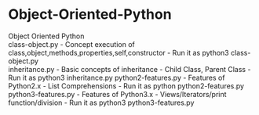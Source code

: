 # Object-Oriented-Python
Object Oriented Python
</br>
class-object.py - Concept execution of class,object,methods,properties,self,constructor - Run it as python3 class-object.py</br>
inheritance.py - Basic concepts of inheritance - Child Class, Parent Class - Run it as python3 inheritance.py
python2-features.py - Features of Python2.x - List Comprehensions - Run it as python python2-features.py </br>
python3-features.py - Features of Python3.x - Views/Iterators/print function/division - Run it as python3 python3-features.py </br>

